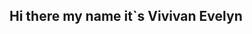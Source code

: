 ## Hi there my name it`s Vivivan Evelyn

<!--
**Vividograu/vividograu** is a ✨ _special_ ✨ repository because its `README.md` (this file) appears on your GitHub profile.

Here are some ideas to get you started:

- 🔭 Sou aluna do Alura
- 🌱 Estou me desenvolvendo na linguagem JavaScript
- 👯 Estou me desenvolvendo na linguagem JavaScript
- 🤔 I’m looking for help with ...
- 💬 Ask me about ...
- 📫 voce pode entra em contato comigo pelo seguinte e-mail: 00001119842815sp@al.educacao.sp.gov.br
- 😄 Pronouns: ...
- ⚡ ![<img src="https://www.icegif.com/wp-content/uploads/icegif-4777.gif" alt="Jujutsu Kaisen Gif - IceGif"/>![image](https://github.com/user-attachments/assets/1783d67e-ec22-4a06-921e-9a789cf0909c)(link) 
